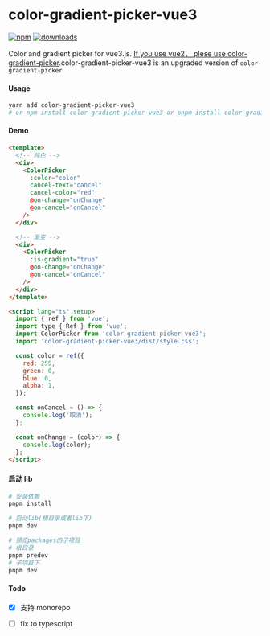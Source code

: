 <!--
 * @Descripttion:
 * @version:
 * @Author: June
 * @Date: 2023-03-17 22:02:02
 * @LastEditors: June
 * @LastEditTime: 2023-05-10 16:13:15
-->

# color-gradient-picker-vue3

[![npm](https://badgen.net/npm/v/color-gradient-picker-vue3)](https://www.npmjs.com/package/color-gradient-picker-vue3)
[![downloads](https://badgen.net/npm/dt/color-gradient-picker-vue3)](https://www.npmjs.com/package/color-gradient-picker-vue3)

Color and gradient picker for vue3.js. [If you use vue2， plese use color-gradient-picker](https://github.com/arthay/vue-color-gradient-picker).color-gradient-picker-vue3 is an upgraded version of `color-gradient-picker`

#### Usage

```bash
yarn add color-gradient-picker-vue3
# or npm install color-gradient-picker-vue3 or pnpm install color-gradient-picker-vue3
```

#### Demo

```html
<template>
  <!-- 纯色 -->
  <div>
    <ColorPicker
      :color="color"
      cancel-text="cancel"
      cancel-color="red"
      @on-change="onChange"
      @on-cancel="onCancel"
    />
  </div>

  <!-- 渐变 -->
  <div>
    <ColorPicker
      :is-gradient="true"
      @on-change="onChange"
      @on-cancel="onCancel"
    />
  </div>
</template>

<script lang="ts" setup>
  import { ref } from 'vue';
  import type { Ref } from 'vue';
  import ColorPicker from 'color-gradient-picker-vue3';
  import 'color-gradient-picker-vue3/dist/style.css';

  const color = ref({
    red: 255,
    green: 0,
    blue: 0,
    alpha: 1,
  });

  const onCancel = () => {
    console.log('取消');
  };

  const onChange = (color) => {
    console.log(color);
  };
</script>
```

#### 启动 lib

```bash
# 安装依赖
pnpm install

# 启动lib(根目录或者lib下)
pnpm dev

# 预览packages的子项目
# 根目录
pnpm predev
# 子项目下
pnpm dev
```

#### Todo

- [x] 支持 monorepo

- [ ] fix to typescript
